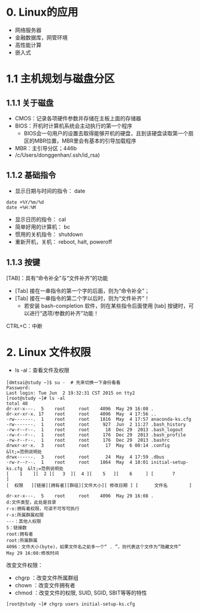  # 0. Linux的应用
- 网络服务器
- 金融数据库，网管环境
- 高性能计算
- 嵌入式

# 1.1 主机规划与磁盘分区
## 1.1.1 关于磁盘
 - CMOS：记录各项硬件参数并存储在主板上面的存储器
 - BIOS：开机时计算机系统会主动执行的第一个程序
	 - BIOS会一句用户的设置去取得能够开机的硬盘，且到该硬盘读取第一个扇区的MBR位置，MBR里会有基本的引导加载程序
 - MBR：主引导分区；446b
 - /c/Users/donggenhan/.ssh/id_rsa)


## 1.1.2 基础指令

- 显示日期与时间的指令： date
```
date +%Y/%m/%d
date +%H:%M
```

- 显示日历的指令： cal
- 简单好用的计算机： bc
- 惯用的关机指令： shutdown
- 重新开机，关机： reboot, halt, poweroff

## 1.1.3 按键
[TAB]：具有“命令补全”与“文件补齐”的功能

- [Tab] 接在一串指令的第一个字的后面，则为“命令补全”；
- [Tab] 接在一串指令的第二个字以后时，则为“文件补齐”！
	- 若安装 bash-completion 软件，则在某些指令后面使用 [tab] 按键时，可以进行“选项/参数的补齐”功能！

CTRL+C：中断

# 2. Linux 文件权限
- ls -al：查看文件及权限
```
[dmtsai@study ~]$ su -  # 先来切换一下身份看看
Password:
Last login: Tue Jun  2 19:32:31 CST 2015 on tty2
[root@study ~]# ls -al
total 48
dr-xr-x---.  5    root     root    4096  May 29 16:08 .
dr-xr-xr-x. 17    root     root    4096  May  4 17:56 ..
-rw-------.  1    root     root    1816  May  4 17:57 anaconda-ks.cfg
-rw-------.  1    root     root     927  Jun  2 11:27 .bash_history
-rw-r--r--.  1    root     root      18  Dec 29  2013 .bash_logout
-rw-r--r--.  1    root     root     176  Dec 29  2013 .bash_profile
-rw-r--r--.  1    root     root     176  Dec 29  2013 .bashrc
drwxr-xr-x.  3    root     root      17  May  6 00:14 .config               &lt;=范例说明处
drwx------.  3    root     root      24  May  4 17:59 .dbus
-rw-r--r--.  1    root     root    1864  May  4 18:01 initial-setup-ks.cfg  &lt;=范例说明处
[    1    ][  2 ][   3  ][  4 ][    5   ][    6     ] [       7          ]
[  权限   ][链接][拥有者][群组][文件大小][ 修改日期 ] [      文件名        ]

dr-xr-x---.  5    root     root    4096  May 29 16:08 .
d:文件类型，此处是目录
r-x:拥有着权限，可读不可写可执行
r-x:所属群属权限
---：其他人权限
5：链接数
root:拥有者
root:所属群属
4096：文件大小(byte)，如果文件名之前多一个“ . ”，则代表这个文件为“隐藏文件”
May 29 16:08:修改时间
```

改变文件权限：
- chgrp ：改变文件所属群组
- chown ：改变文件拥有者
- chmod ：改变文件的权限, SUID, SGID, SBIT等等的特性

```
[root@study ~]# chgrp users initial-setup-ks.cfg


```